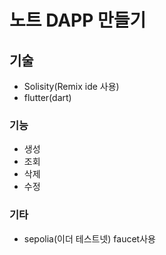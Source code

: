 # 노트 DAPP 만들기

## 기술
- Solisity(Remix ide 사용)
- flutter(dart)

### 기능
- 생성
- 조회
- 삭제
- 수정

### 기타
- sepolia(이더 테스트넷) faucet사용